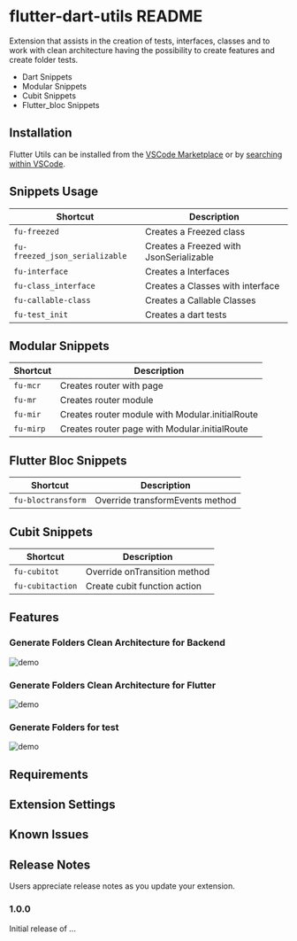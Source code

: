 # flutter-dart-utils README

Extension that assists in the creation of tests, interfaces, classes and to work with clean architecture having the possibility to create features and create folder tests.

* Dart Snippets
* Modular Snippets
* Cubit Snippets
* Flutter_bloc Snippets

## Installation
Flutter Utils can be installed from the [VSCode Marketplace](https://marketplace.visualstudio.com/items?itemName=RodrigoRahman.flutter-dart-utils) or by [searching within VSCode](https://code.visualstudio.com/docs/editor/extension-gallery#_search-for-an-extension).

## Snippets Usage

| Shortcut                         | Description                                          |
| -------------------------------- | ---------------------------------------------------- |
| `fu-freezed`                     | Creates a Freezed class                              |
| `fu-freezed_json_serializable`   | Creates a Freezed with JsonSerializable              |
| `fu-interface`                   | Creates a Interfaces                                 |
| `fu-class_interface`             | Creates a Classes with interface                     |
| `fu-callable-class`              | Creates a Callable Classes                           |
| `fu-test_init`                   | Creates a dart tests                                 |

## Modular Snippets

| Shortcut                         | Description                                          |
| -------------------------------- | ---------------------------------------------------- |
| `fu-mcr`                         | Creates router with page                             |
| `fu-mr`                          | Creates router module                                |
| `fu-mir`                         | Creates router module with Modular.initialRoute      |
| `fu-mirp`                        | Creates router page with Modular.initialRoute        |

## Flutter Bloc Snippets

| Shortcut                         | Description                                          |
| -------------------------------- | ---------------------------------------------------- |
| `fu-bloctransform`               | Override transformEvents method                      |


## Cubit Snippets

| Shortcut                         | Description                                          |
| -------------------------------- | ---------------------------------------------------- |
| `fu-cubitot`                     | Override onTransition method                         |
| `fu-cubitaction`                 | Create cubit function action                         |


## Features

### Generate Folders Clean Architecture for Backend
![demo](https://raw.githubusercontent.com/rodrigorahman/flutter-dart-utils-vscode/master/clean-example.gif)

### Generate Folders Clean Architecture for Flutter
![demo](https://raw.githubusercontent.com/rodrigorahman/flutter-dart-utils-vscode/master/clean_generate_flutter.gif)

### Generate Folders for test
![demo](https://raw.githubusercontent.com/rodrigorahman/flutter-dart-utils-vscode/master/generate_folder_test_flutter.gif)


## Requirements


## Extension Settings


## Known Issues


## Release Notes

Users appreciate release notes as you update your extension.

### 1.0.0

Initial release of ...
